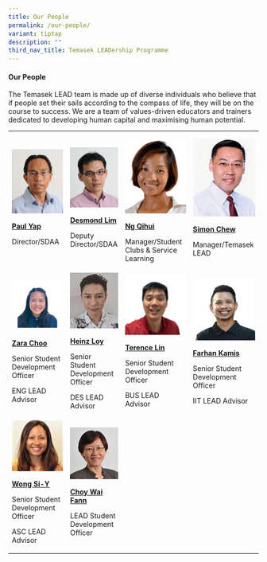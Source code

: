 ```yaml
---
title: Our People
permalink: /our-people/
variant: tiptap
description: ""
third_nav_title: Temasek LEADership Programme
---
```

<h4><strong>Our People</strong></h4>
<p>The Temasek LEAD team is made up of diverse individuals who believe that
if people set their sails according to the compass of life, they will be
on the course to success. We are a team of values-driven educators and
trainers dedicated to developing human capital and maximising human potential.</p>
<table style="minWidth: 100px">
<colgroup>
<col>
<col>
<col>
<col>
</colgroup>
<tbody>
<tr>
<td rowspan="1" colspan="1">
<div class="isomer-image-wrapper">
<img style="width: 100%" height="auto" width="100%" alt="" src="/images/Events/Temasek LEAD/Paul_Yap.jpg">
</div>
<p><strong><a href="mailto:Paul_YAP@TP.EDU.SG" rel="noopener noreferrer nofollow" target="_blank">Paul Yap</a></strong>
</p>
<p>Director/SDAA</p>
<p></p>
</td>
<td rowspan="1" colspan="1">
<div class="isomer-image-wrapper">
<img style="width: 100%" height="auto" width="100%" alt="" src="/images/Events/Temasek LEAD/Desmond_Lim.png">
</div>
<p><strong><a href="mailto:Desmond_CK_LIM@TP.EDU.SG" rel="noopener noreferrer nofollow" target="_blank">Desmond Lim</a></strong>
</p>
<p>Deputy Director/SDAA</p>
</td>
<td rowspan="1" colspan="1">
<p></p>
<div class="isomer-image-wrapper">
<img style="width: 100%" height="auto" width="100%" alt="" src="/images/Events/Temasek LEAD/Ng_Qihui_1.png">
</div>
<p><strong><a href="mailto:NG_Qihui@TP.EDU.SG" rel="noopener noreferrer nofollow" target="_blank">Ng Qihui</a></strong>
</p>
<p>Manager/Student Clubs &amp; Service Learning</p>
<p></p>
</td>
<td rowspan="1" colspan="1">
<div class="isomer-image-wrapper">
<img style="width: 100%" height="auto" width="100%" alt="" src="/images/Events/Temasek LEAD/Simon_Chew.png">
</div>
<p><strong><a href="mailto:Simon_CHEW@TP.EDU.SG" rel="noopener noreferrer nofollow" target="_blank">Simon Chew</a></strong>
</p>
<p>Manager/Temasek LEAD</p>
</td>
</tr>
<tr>
<td rowspan="1" colspan="1">
<div class="isomer-image-wrapper">
<img style="width: 100%" height="auto" width="100%" alt="" src="/images/Events/Temasek LEAD/Zara_Choo.jpg">
</div>
<p><strong><a href="mailto:Zara_CHOO@TP.EDU.SG" rel="noopener noreferrer nofollow" target="_blank">Zara Choo</a></strong>
</p>
<p>Senior Student Development Officer</p>
<p>ENG LEAD Advisor</p>
<p></p>
</td>
<td rowspan="1" colspan="1">
<div class="isomer-image-wrapper">
<img style="width: 100%" height="auto" width="100%" alt="" src="/images/Events/Temasek LEAD/Heinz_Loy_1.jpg">
</div>
<p><strong><a href="mailto:Heinz_LOY@TP.EDU.SG" rel="noopener noreferrer nofollow" target="_blank">Heinz Loy</a></strong>
</p>
<p>Senior Student Development Officer</p>
<p>DES LEAD Advisor</p>
</td>
<td rowspan="1" colspan="1">
<div class="isomer-image-wrapper">
<img style="width: 100%" height="auto" width="100%" alt="" src="/images/Events/Temasek LEAD/Terence_Lin_1.png">
</div>
<p><strong><a href="mailto:Terence_LJ_LIN@tp.edu.sg" rel="noopener noreferrer nofollow" target="_blank">Terence Lin</a></strong>
</p>
<p>Senior Student Development Officer</p>
<p>BUS LEAD Advisor</p>
</td>
<td rowspan="1" colspan="1">
<div class="isomer-image-wrapper">
<img style="width: 100%" height="auto" width="100%" alt="" src="/images/Events/Temasek LEAD/Farhan_Kamis.png">
</div>
<p><strong><a href="mailto:Farhan_BIN_KAMIS@TP.EDU.SG" rel="noopener noreferrer nofollow" target="_blank">Farhan Kamis</a></strong>
</p>
<p>Senior Student Development Officer</p>
<p>IIT LEAD Advisor</p>
</td>
</tr>
<tr>
<td rowspan="1" colspan="1">
<div class="isomer-image-wrapper">
<img style="width: 100%" height="auto" width="100%" alt="" src="/images/Events/Temasek LEAD/Wong_Si_Y.jpg">
</div>
<p><strong><a href="mailto:WONG_Si-Y@TP.EDU.SG" rel="noopener noreferrer nofollow" target="_blank">Wong Si-Y</a></strong>
</p>
<p>Senior Student Development Officer</p>
<p>ASC LEAD Advisor</p>
<p></p>
</td>
<td rowspan="1" colspan="1">
<div class="isomer-image-wrapper">
<img style="width: 100%" height="auto" width="100%" alt="" src="/images/Events/Temasek LEAD/Choy_Wai_Fann_1.png">
</div>
<p><strong><a href="mailto:CHOY_Wai_Fann@TP.EDU.SG" rel="noopener noreferrer nofollow" target="_blank">Choy Wai Fann</a></strong>
</p>
<p>LEAD Student Development Officer</p>
</td>
<td rowspan="1" colspan="1">
<p></p>
</td>
<td rowspan="1" colspan="1">
<p></p>
</td>
</tr>
</tbody>
</table>
<p></p>